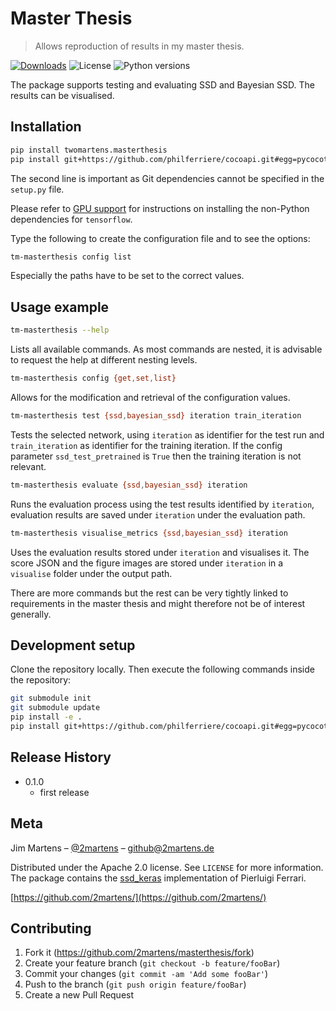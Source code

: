 # Master Thesis
> Allows reproduction of results in my master thesis.

[![Downloads][pypi-downloads]][pypi-url]
![License][pypi-license]
![Python versions][pypi-python-versions]

The package supports testing and evaluating SSD and Bayesian SSD. The results
can be visualised.

## Installation

```sh
pip install twomartens.masterthesis
pip install git+https://github.com/philferriere/cocoapi.git#egg=pycocotools&subdirectory=PythonAPI
```

The second line is important as Git dependencies cannot be specified in the `setup.py`
file.

Please refer to [GPU support][tf-gpu-support] for instructions on
installing the non-Python dependencies for `tensorflow`.

Type the following to create the configuration file and to see the options:
```sh
tm-masterthesis config list
```

Especially the paths have to be set to the correct values.

## Usage example

```sh
tm-masterthesis --help
```

Lists all available commands. As most commands are nested, it is advisable to 
request the help at different nesting levels.

```sh
tm-masterthesis config {get,set,list}
```

Allows for the modification and retrieval of the configuration values.

```sh
tm-masterthesis test {ssd,bayesian_ssd} iteration train_iteration
```

Tests the selected network, using `iteration` as identifier for the test run
and `train_iteration` as identifier for the training iteration. If the config
parameter `ssd_test_pretrained` is `True` then the training iteration is
not relevant. 

```sh
tm-masterthesis evaluate {ssd,bayesian_ssd} iteration
```

Runs the evaluation process using the test results identified by `iteration`,
evaluation results are saved under `iteration` under the evaluation path.

```sh
tm-masterthesis visualise_metrics {ssd,bayesian_ssd} iteration
```

Uses the evaluation results stored under `iteration` and visualises
it. The score JSON and the figure images are stored under `iteration`
in a `visualise` folder under the output path.

There are more commands but the rest can be very tightly linked to requirements
in the master thesis and might therefore not be of interest generally.

## Development setup

Clone the repository locally. Then execute the following commands inside
the repository:

```sh
git submodule init
git submodule update
pip install -e .
pip install git+https://github.com/philferriere/cocoapi.git#egg=pycocotools&subdirectory=PythonAPI
```

## Release History

* 0.1.0
    * first release

## Meta

Jim Martens – [@2martens](https://twitter.com/2martens) – github@2martens.de

Distributed under the Apache 2.0 license. See ``LICENSE`` for more information.
The package contains the [ssd_keras][ssd_keras] implementation of Pierluigi Ferrari.

[https://github.com/2martens/](https://github.com/2martens/)

## Contributing

1. Fork it (<https://github.com/2martens/masterthesis/fork>)
2. Create your feature branch (`git checkout -b feature/fooBar`)
3. Commit your changes (`git commit -am 'Add some fooBar'`)
4. Push to the branch (`git push origin feature/fooBar`)
5. Create a new Pull Request

<!-- Markdown link & img dfn's -->
[dependencies]:https://img.shields.io/librariesio/release/pypi/twomartens.masterthesis.svg
[pypi-license]: https://img.shields.io/pypi/l/twomartens.masterthesis.svg
[pypi-url]: https://pypi.org/project/twomartens.masterthesis/
[pypi-downloads]: https://img.shields.io/pypi/dm/twomartens.masterthesis.svg
[pypi-python-versions]: https://img.shields.io/pypi/pyversions/twomartens.masterthesis.svg
[tf-gpu-support]: https://www.tensorflow.org/install/gpu
[ssd_keras]: https://github.com/pierluigiferrari/ssd_keras
